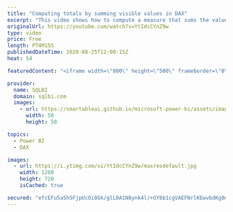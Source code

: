 ```yaml
---
title: "Computing totals by summing visible values in DAX"
excerpt: "This video shows how to compute a measure that sums the values produced row by row in the visual into the visual total, instead of recomputing the total value in the filter context of the total. Article and download: https://sql.bi/89870"
originalUrl: https://youtube.com/watch?v=YtIdcCYnZ9w
type: video
price: Free
length: PT4M15S
publishedDateTime: 2020-08-25T12:00:15Z
heat: 54

featuredContent: "<iframe width=\"800\" height=\"500\" frameborder=\"0\" src=\"https://www.youtube.com/embed/YtIdcCYnZ9w\" allow=\"accelerometer; autoplay; encrypted-media; gyroscope; picture-in-picture\" allowfullscreen></iframe>"

provider:
  name: SQLBI
  domain: sqlbi.com
  images:
    - url: https://smartableai.github.io/microsoft-power-bi/assets/images/organizations/sqlbi.com-50x50.jpg
      width: 50
      height: 50

topics:
  - Power BI
  - DAX

images:
  - url: https://i.ytimg.com/vi/YtIdcCYnZ9w/maxresdefault.jpg
    width: 1280
    height: 720
    isCached: true

secured: "efcEFu5aSh5FjpUcOi8Gk/glL0A1N8ynk4l/+GY8b1cgVAEFNrlKEwvbdKg0mUopQ/1RVoqBRqfCd0xRKmuPuWn9DYgoLP5DwvjzyvnUVKeeAOffFqgWPNjhp2cS4Ob0MEP1kLjzTewf7ii1h+0hciZwnvfTKUL7Mi5zCq+ZR8kp7Et7vKMn3YnEz9QzVw4TPabD8JzJV5l1qUixQLNFMDnuQhq11tEjMP8DQYAZIlNcxi02qh/2/Pkp1VewEqAgcb59QZv2cYv/+AFooLiJxWoySLYZg6OQUdhrGm69k5dKpATdEVBaVCdGt1lY/tdWSFMhe8fxBBu+axzA5L4rURSpyuEekusQ5KYweGqrPmZRX89F/36O5kGDKfy4H9bnbgNC8BAG3T6zDOf+b9HTcM9aD859ITJcKjMszyEWZmI=;mU3fbBMpJs4RrOolF9ozqQ=="
---
```



